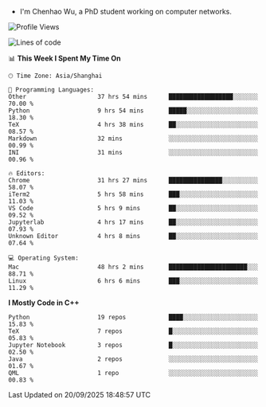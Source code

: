 - I'm Chenhao Wu, a PhD student working on computer networks.

<!--START_SECTION:waka-->
![Profile Views](http://img.shields.io/badge/Profile%20Views-0-blue)

![Lines of code](https://img.shields.io/badge/From%20Hello%20World%20I%27ve%20Written-12.4%20million%20lines%20of%20code-blue)

📊 **This Week I Spent My Time On** 

```text
🕑︎ Time Zone: Asia/Shanghai

💬 Programming Languages: 
Other                    37 hrs 54 mins      ██████████████████░░░░░░░   70.00 % 
Python                   9 hrs 54 mins       █████░░░░░░░░░░░░░░░░░░░░   18.30 % 
TeX                      4 hrs 38 mins       ██░░░░░░░░░░░░░░░░░░░░░░░   08.57 % 
Markdown                 32 mins             ░░░░░░░░░░░░░░░░░░░░░░░░░   00.99 % 
INI                      31 mins             ░░░░░░░░░░░░░░░░░░░░░░░░░   00.96 % 

🔥 Editors: 
Chrome                   31 hrs 27 mins      ███████████████░░░░░░░░░░   58.07 % 
iTerm2                   5 hrs 58 mins       ███░░░░░░░░░░░░░░░░░░░░░░   11.03 % 
VS Code                  5 hrs 9 mins        ██░░░░░░░░░░░░░░░░░░░░░░░   09.52 % 
Jupyterlab               4 hrs 17 mins       ██░░░░░░░░░░░░░░░░░░░░░░░   07.93 % 
Unknown Editor           4 hrs 8 mins        ██░░░░░░░░░░░░░░░░░░░░░░░   07.64 % 

💻 Operating System: 
Mac                      48 hrs 2 mins       ██████████████████████░░░   88.71 % 
Linux                    6 hrs 6 mins        ███░░░░░░░░░░░░░░░░░░░░░░   11.29 % 
```

**I Mostly Code in C++** 

```text
Python                   19 repos            ████░░░░░░░░░░░░░░░░░░░░░   15.83 % 
TeX                      7 repos             █░░░░░░░░░░░░░░░░░░░░░░░░   05.83 % 
Jupyter Notebook         3 repos             █░░░░░░░░░░░░░░░░░░░░░░░░   02.50 % 
Java                     2 repos             ░░░░░░░░░░░░░░░░░░░░░░░░░   01.67 % 
QML                      1 repo              ░░░░░░░░░░░░░░░░░░░░░░░░░   00.83 % 
```




 Last Updated on 20/09/2025 18:48:57 UTC
<!--END_SECTION:waka-->
